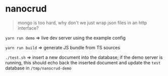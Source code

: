 # nanocrud

> mongo is too hard, why don't we just wrap json files in an http interface?

`yarn run demo` => live dev server using the example config

`yarn run build` => generate JS bundle from TS sources

`./test.sh` => insert a new document into the database; if the demo server is running, this should echo back the inserted document and update the `test` database in `/tmp/nanocrud-demo`